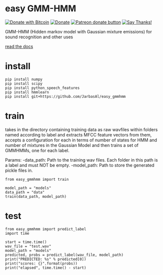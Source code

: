# easy GMM-HMM
[![Donate with Bitcoin](https://en.cryptobadges.io/badge/micro/1QJNhKM8tVv62XSUrST2vnaMXh5ADSyYP8)](https://en.cryptobadges.io/donate/1QJNhKM8tVv62XSUrST2vnaMXh5ADSyYP8)
[![Donate](https://img.shields.io/badge/Donate-PayPal-green.svg)](https://paypal.me/jarbasai)
<span class="badge-patreon"><a href="https://www.patreon.com/jarbasAI" title="Donate to this project using Patreon"><img src="https://img.shields.io/badge/patreon-donate-yellow.svg" alt="Patreon donate button" /></a></span>
[![Say Thanks!](https://img.shields.io/badge/Say%20Thanks-!-1EAEDB.svg)](https://saythanks.io/to/JarbasAl)

GMM-HMM (Hidden markov model with Gaussian mixture emissions) for sound recognition and other uses

[read the docs](https://JarbasAl.github.io/easy_gmmhmm/)


# install

    pip install numpy
    pip install scipy
    pip install python_speech_features
    pip install hmmlearn
    pip install git+https://github.com/JarbasAl/easy_gmmhmm
    
# train

takes in the directory containing training data as raw wavfiles within folders named according to label and extracts MFCC feature vectors from them,
accepts a configuration for each in terms of number of states for HMM and number of mixtures in the Gaussian Model and then trains a set of GMMHMMs,
one for each label.
    
Params:
-data_path: Path to the training wav files. Each folder in this path is a label and must NOT be empty.
-model_path: Path to store the generated pickle files in.
    
    from easy_gmmhmm import train
    
    model_path = "models"
    data_path = "data"
    train(data_path, model_path)

# test

    from easy_gmmhmm import predict_label
    import time

    start = time.time()
    wav_file = "test.wav"
    model_path = "models"
    predicted, probs = predict_label(wav_file, model_path)
    print("PREDICTED: %s" % predicted[0])
    print("scores: {}".format(probs))
    print("elapsed", time.time() - start)
